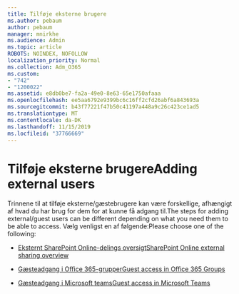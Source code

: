 ```yaml
---
title: Tilføje eksterne brugere
ms.author: pebaum
author: pebaum
manager: mnirkhe
ms.audience: Admin
ms.topic: article
ROBOTS: NOINDEX, NOFOLLOW
localization_priority: Normal
ms.collection: Adm_O365
ms.custom:
- "742"
- "1200022"
ms.assetid: e8db0be7-fa2a-49e0-8e63-65e1750afaaa
ms.openlocfilehash: ee5aa6792e9399bc6c16ff2cfd26abf6a843693a
ms.sourcegitcommit: b43f77221f47b50c41197a448a9c26c423ce1ad5
ms.translationtype: MT
ms.contentlocale: da-DK
ms.lasthandoff: 11/15/2019
ms.locfileid: "37766669"
---
```

# <a name="adding-external-users"></a><span data-ttu-id="fedb5-102">Tilføje eksterne brugere</span><span class="sxs-lookup"><span data-stu-id="fedb5-102">Adding external users</span></span>

<span data-ttu-id="fedb5-103">Trinnene til at tilføje eksterne/gæstebrugere kan være forskellige, afhængigt af hvad du har brug for dem for at kunne få adgang til.</span><span class="sxs-lookup"><span data-stu-id="fedb5-103">The steps for adding external/guest users can be different depending on what you need them to be able to access.</span></span> <span data-ttu-id="fedb5-104">Vælg venligst en af følgende:</span><span class="sxs-lookup"><span data-stu-id="fedb5-104">Please choose one of the following:</span></span>
  
- [<span data-ttu-id="fedb5-105">Eksternt SharePoint Online-delings oversigt</span><span class="sxs-lookup"><span data-stu-id="fedb5-105">SharePoint Online external sharing overview</span></span>](https://docs.microsoft.com/sharepoint/external-sharing-overview)

- [<span data-ttu-id="fedb5-106">Gæsteadgang i Office 365-grupper</span><span class="sxs-lookup"><span data-stu-id="fedb5-106">Guest access in Office 365 Groups</span></span>](https://support.office.com/en-gb/article/guest-access-in-office-365-groups-bfc7a840-868f-4fd6-a390-f347bf51aff6)

- [<span data-ttu-id="fedb5-107">Gæsteadgang i Microsoft teams</span><span class="sxs-lookup"><span data-stu-id="fedb5-107">Guest access in Microsoft Teams</span></span>](https://docs.microsoft.com/microsoftteams/guest-access-checklist)
